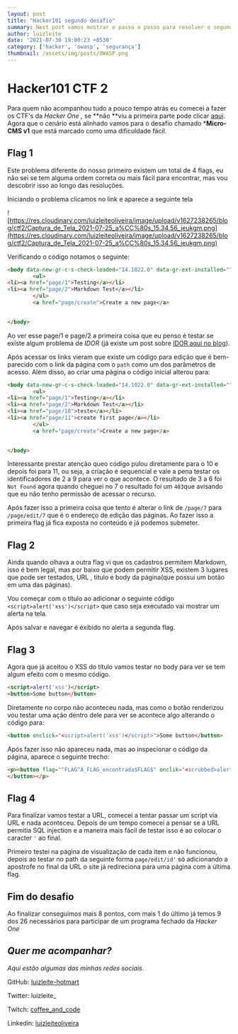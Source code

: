 ```yaml
---
layout: post
title: "Hacker101 segundo desafio"
summary: Nest post vamos mostrar o passo a passo para resolver o segundo CTF da _Hacker One_ como parte do caminho para entender melhor de possíveis falhas de segurança e vulnerabilidades. 
author: luizleite
date: '2021-07-30 19:00:23 +0530'
category: ['hacker', 'owasp', 'segurança']
thumbnail: /assets/img/posts/OWASP.png
---
```


# Hacker101 CTF 2

Para quem não acompanhou tudo a pouco tempo atrás eu comecei a fazer os CTF's da *Hacker One ,* se **não **viu a primeira parte pode clicar [aqui](https://luizleiteoliveira.github.io/hacker/owasp/seguran%C3%A7a/2021/07/11/hacker101_o_inicio/#/). Agora que o cenário está alinhado vamos para o desafio chamado ***Micro-CMS v1** que está marcado como uma dificuldade fácil.

## Flag 1

Este problema diferente do nosso primeiro existem um total de 4 flags, eu não sei se tem alguma ordem correta ou mais fácil para encontrar, mas vou descobrir isso ao longo das resoluções.

Iniciando o problema clicamos no link e aparece a seguinte tela

![https://res.cloudinary.com/luizleiteoliveira/image/upload/v1627238265/blog/ctf2/Captura_de_Tela_2021-07-25_a%CC%80s_15.34.56_jeukgm.png](https://res.cloudinary.com/luizleiteoliveira/image/upload/v1627238265/blog/ctf2/Captura_de_Tela_2021-07-25_a%CC%80s_15.34.56_jeukgm.png)

Verificando o código notamos o seguinte:

```html
<body data-new-gr-c-s-check-loaded="14.1022.0" data-gr-ext-installed="">
		<ul>
<li><a href="page/1">Testing</a></li>
<li><a href="page/2">Markdown Test</a></li>
		</ul>
		<a href="page/create">Create a new page</a>
	

</body>
```

Ao ver esse page/1 e page/2 a primeira coisa que eu penso é testar se existe algum problema de *IDOR* (já existe um post sobre [IDOR aqui no blog](https://luizleiteoliveira.github.io/seguran%C3%A7a/owasp/2021/06/30/idor_GUIA/#/)).

Após acessar os links vieram que existe um código para edição que é bem-parecido com o link da página com o `path` como um dos parâmetros de acesso. Além disso, ao criar uma página o código inicial alterou para:

```html
<body data-new-gr-c-s-check-loaded="14.1022.0" data-gr-ext-installed="">
		<ul>
<li><a href="page/1">Testing</a></li>
<li><a href="page/2">Markdown Test</a></li>
<li><a href="page/10">teste</a></li>
<li><a href="page/11">create first page</a></li>
		</ul>
		<a href="page/create">Create a new page</a>
	

</body>
```

Interessante prestar atenção queo código pulou diretamente para o 10 e depois foi para 11, ou seja, a criação é sequencial e vale a pena testar os identificadores de 2 a 9 para ver o que acontece. O resultado de 3 a 6 foi `Not Found` agora quando cheguei no 7 o resultado foi um `403`que avisando que eu não tenho permissão de acessar o recurso.

Após fazer isso a primeira coisa que tento é alterar o link de `/page/7` para `/page/edit/7` que é o endereço de edição das páginas. Ao fazer isso a primeira flag já fica exposta no conteúdo e já podemos submeter.

## Flag 2

Ainda quando olhava a outra flag vi que os cadastros permitem Markdown, isso é bem legal, mas por baixo que podem permitir XSS, existem 3 lugares que pode ser testados, URL , titulo e body da página(que possui um botão em uma das páginas).

Vou começar com o título ao adicionar o seguinte código `<script>alert('xss')</script>` que caso seja executado vai mostrar um alerta na tela.

Após salvar e navegar é exibido no alerta a segunda flag.

## Flag 3

Agora que já aceitou o XSS do título vamos testar no body para ver se tem algum efeito com o mesmo código.

```html
<script>alert('xss')</script>
<button>Some button</button>
```

Diretamente no corpo não aconteceu nada, mas como o botão renderizou vou testar uma ação dentro dele para ver se acontece algo alterando o código para:

```html
<button onclick="<script>alert('xss')</script>">Some button</button>
```

Após fazer isso não apareceu nada, mas ao inspecionar o código da página, aparece o seguinte trecho:

```html
<p><button flag="^FLAG^A_FLAG_encontrada$FLAG$" onclik="<scrubbed>alert('xss')</scrubbed>" &gt;some="" button<="" button=""><p></
</button></p>
```

## Flag 4

Para finalizar vamos testar a URL, comecei a tentar passar um script via URL e nada aconteceu. Depois de um tempo comecei a pensar se a URL permitia SQL injection e a maneira mais fácil de testar isso é ao colocar o caracter `'` ao final.

Primeiro testei na página de visualização de cada item e não funcionou, depois ao testar no path da seguinte forma `page/edit/id'` só adicionando a apostrofe no final da URL o site já redireciona para uma página com a última flag.

## Fim do desafio
Ao finalizar conseguimos mais 8 pontos, com mais 1 do último já temos 9 dos 26 necessários para participar de um programa fechado da _Hacker One_

## _Quer me acompanhar?_
 
_Aqui estão algumas das minhas redes sociais._

    
 GitHub: [luizleite-hotmart](https://github.com/luizleite-hotmart)
    
 Twitter: luizleite_
    
 Twitch: [coffee_and_code](https://www.twitch.tv/coffee_and_code)
    
 Linkedin: [luizleiteoliveira](https://www.linkedin.com/in/luizleiteoliveira/)
 
